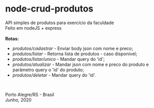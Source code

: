 # node-crud-produtos
API simples de produtos para exercício da faculdade<br>
Feito em nodeJS + express
<br><br>
**Rotas:**<br>
- *produtos/cadastrar* - Enviar body json com nome e preco;
- *produtos/listar* - Retorna lista de produtos - caso disponível;
- *produtos/listar/unico* - Mandar query do 'id';
- *produtos/atualizar* - Mandar json com nome e preco do produto e parâmetro query o 'id' do produto;
- *produtos/deletar* - Mandar query do 'id'.

<br>
<p>Porto Alegre/RS - Brasil<br>
Junho, 2020
